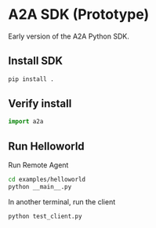 # A2A SDK (Prototype)

Early version of the A2A Python SDK.

## Install SDK

```bash
pip install .
```

## Verify install

```py
import a2a
```

## Run Helloworld

Run Remote Agent

```bash
cd examples/helloworld
python __main__.py
```

In another terminal, run the client

```bash
python test_client.py
```
